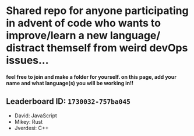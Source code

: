 # Shared repo for anyone participating in advent of code who wants to improve/learn a new language/ distract themself from weird devOps issues... 

#### feel free to join and make a folder for yourself. on this page, add your name and what language(s) you will be working in!!

## Leaderboard ID: `1730032-757ba045`


- David: JavaScript
- Mikey: Rust
- Jverdesi: C++
